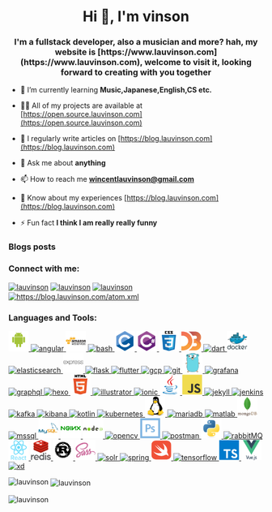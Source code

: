 <h1 align="center">Hi 👋, I'm vinson</h1>
<h3 align="center">I'm a fullstack developer, also a musician and more? hah, my website is [https://www.lauvinson.com](https://www.lauvinson.com), welcome to visit it, looking forward to creating with you together</h3>

<!-- <p align="left"> <a href="https://github.com/ryo-ma/github-profile-trophy"><img src="https://github-profile-trophy.vercel.app/?username=lauvinson" alt="lauvinson" /></a> </p> -->

- 🌱 I’m currently learning **Music,Japanese,English,CS etc.**

- 👨‍💻 All of my projects are available at [https://open.source.lauvinson.com](https://open.source.lauvinson.com)

- 📝 I regularly write articles on [https://blog.lauvinson.com](https://blog.lauvinson.com)

- 💬 Ask me about **anything**

- 📫 How to reach me **wincentlauvinson@gmail.com**

- 📄 Know about my experiences [https://blog.lauvinson.com](https://blog.lauvinson.com)

- ⚡ Fun fact **I think I am really really funny**

### Blogs posts
<!-- BLOG-POST-LIST:START -->
<!-- BLOG-POST-LIST:END -->

<h3 align="left">Connect with me:</h3>
<p align="left">
<a href="https://codepen.io/lauvinson" target="blank"><img align="center" src="https://raw.githubusercontent.com/rahuldkjain/github-profile-readme-generator/master/src/images/icons/Social/codepen.svg" alt="lauvinson" height="30" width="40" /></a>
<a href="https://dev.to/lauvinson" target="blank"><img align="center" src="https://cdn.jsdelivr.net/npm/simple-icons@3.0.1/icons/dev-dot-to.svg" alt="lauvinson" height="30" width="40" /></a>
<a href="https://stackoverflow.com/users/lauvinson" target="blank"><img align="center" src="https://raw.githubusercontent.com/rahuldkjain/github-profile-readme-generator/master/src/images/icons/Social/stack-overflow.svg" alt="lauvinson" height="30" width="40" /></a>
<a href="/https://blog.lauvinson.com/atom.xml" target="blank"><img align="center" src="https://raw.githubusercontent.com/rahuldkjain/github-profile-readme-generator/master/src/images/icons/Social/rss.svg" alt="https://blog.lauvinson.com/atom.xml" height="30" width="40" /></a>
</p>

<h3 align="left">Languages and Tools:</h3>
<p align="left"> <a href="https://developer.android.com" target="_blank"> <img src="https://raw.githubusercontent.com/devicons/devicon/master/icons/android/android-original-wordmark.svg" alt="android" width="40" height="40"/> </a> <a href="https://angular.io" target="_blank"> <img src="https://angular.io/assets/images/logos/angular/angular.svg" alt="angular" width="40" height="40"/> </a> <a href="https://aws.amazon.com" target="_blank"> <img src="https://raw.githubusercontent.com/devicons/devicon/master/icons/amazonwebservices/amazonwebservices-original-wordmark.svg" alt="aws" width="40" height="40"/> </a> <a href="https://www.gnu.org/software/bash/" target="_blank"> <img src="https://www.vectorlogo.zone/logos/gnu_bash/gnu_bash-icon.svg" alt="bash" width="40" height="40"/> </a> <a href="https://www.cprogramming.com/" target="_blank"> <img src="https://raw.githubusercontent.com/devicons/devicon/master/icons/c/c-original.svg" alt="c" width="40" height="40"/> </a> <a href="https://www.w3schools.com/cs/" target="_blank"> <img src="https://raw.githubusercontent.com/devicons/devicon/master/icons/csharp/csharp-original.svg" alt="csharp" width="40" height="40"/> </a> <a href="https://www.w3schools.com/css/" target="_blank"> <img src="https://raw.githubusercontent.com/devicons/devicon/master/icons/css3/css3-original-wordmark.svg" alt="css3" width="40" height="40"/> </a> <a href="https://d3js.org/" target="_blank"> <img src="https://raw.githubusercontent.com/devicons/devicon/master/icons/d3js/d3js-original.svg" alt="d3js" width="40" height="40"/> </a> <a href="https://dart.dev" target="_blank"> <img src="https://www.vectorlogo.zone/logos/dartlang/dartlang-icon.svg" alt="dart" width="40" height="40"/> </a> <a href="https://www.docker.com/" target="_blank"> <img src="https://raw.githubusercontent.com/devicons/devicon/master/icons/docker/docker-original-wordmark.svg" alt="docker" width="40" height="40"/> </a> <a href="https://www.elastic.co" target="_blank"> <img src="https://www.vectorlogo.zone/logos/elastic/elastic-icon.svg" alt="elasticsearch" width="40" height="40"/> </a> <a href="https://expressjs.com" target="_blank"> <img src="https://raw.githubusercontent.com/devicons/devicon/master/icons/express/express-original-wordmark.svg" alt="express" width="40" height="40"/> </a> <a href="https://flask.palletsprojects.com/" target="_blank"> <img src="https://www.vectorlogo.zone/logos/pocoo_flask/pocoo_flask-icon.svg" alt="flask" width="40" height="40"/> </a> <a href="https://flutter.dev" target="_blank"> <img src="https://www.vectorlogo.zone/logos/flutterio/flutterio-icon.svg" alt="flutter" width="40" height="40"/> </a> <a href="https://cloud.google.com" target="_blank"> <img src="https://www.vectorlogo.zone/logos/google_cloud/google_cloud-icon.svg" alt="gcp" width="40" height="40"/> </a> <a href="https://git-scm.com/" target="_blank"> <img src="https://www.vectorlogo.zone/logos/git-scm/git-scm-icon.svg" alt="git" width="40" height="40"/> </a> <a href="https://golang.org" target="_blank"> <img src="https://raw.githubusercontent.com/devicons/devicon/master/icons/go/go-original.svg" alt="go" width="40" height="40"/> </a> <a href="https://grafana.com" target="_blank"> <img src="https://www.vectorlogo.zone/logos/grafana/grafana-icon.svg" alt="grafana" width="40" height="40"/> </a> <a href="https://graphql.org" target="_blank"> <img src="https://www.vectorlogo.zone/logos/graphql/graphql-icon.svg" alt="graphql" width="40" height="40"/> </a> <a href="hexo.io/" target="_blank"> <img src="https://www.vectorlogo.zone/logos/hexoio/hexoio-icon.svg" alt="hexo" width="40" height="40"/> </a> <a href="https://www.w3.org/html/" target="_blank"> <img src="https://raw.githubusercontent.com/devicons/devicon/master/icons/html5/html5-original-wordmark.svg" alt="html5" width="40" height="40"/> </a> <a href="https://www.adobe.com/in/products/illustrator.html" target="_blank"> <img src="https://www.vectorlogo.zone/logos/adobe_illustrator/adobe_illustrator-icon.svg" alt="illustrator" width="40" height="40"/> </a> <a href="https://ionicframework.com" target="_blank"> <img src="https://upload.wikimedia.org/wikipedia/commons/d/d1/Ionic_Logo.svg" alt="ionic" width="40" height="40"/> </a> <a href="https://www.java.com" target="_blank"> <img src="https://raw.githubusercontent.com/devicons/devicon/master/icons/java/java-original.svg" alt="java" width="40" height="40"/> </a> <a href="https://developer.mozilla.org/en-US/docs/Web/JavaScript" target="_blank"> <img src="https://raw.githubusercontent.com/devicons/devicon/master/icons/javascript/javascript-original.svg" alt="javascript" width="40" height="40"/> </a> <a href="https://jekyllrb.com/" target="_blank"> <img src="https://www.vectorlogo.zone/logos/jekyllrb/jekyllrb-icon.svg" alt="jekyll" width="40" height="40"/> </a> <a href="https://www.jenkins.io" target="_blank"> <img src="https://www.vectorlogo.zone/logos/jenkins/jenkins-icon.svg" alt="jenkins" width="40" height="40"/> </a> <a href="https://kafka.apache.org/" target="_blank"> <img src="https://www.vectorlogo.zone/logos/apache_kafka/apache_kafka-icon.svg" alt="kafka" width="40" height="40"/> </a> <a href="https://www.elastic.co/kibana" target="_blank"> <img src="https://www.vectorlogo.zone/logos/elasticco_kibana/elasticco_kibana-icon.svg" alt="kibana" width="40" height="40"/> </a> <a href="https://kotlinlang.org" target="_blank"> <img src="https://www.vectorlogo.zone/logos/kotlinlang/kotlinlang-icon.svg" alt="kotlin" width="40" height="40"/> </a> <a href="https://kubernetes.io" target="_blank"> <img src="https://www.vectorlogo.zone/logos/kubernetes/kubernetes-icon.svg" alt="kubernetes" width="40" height="40"/> </a> <a href="https://www.linux.org/" target="_blank"> <img src="https://raw.githubusercontent.com/devicons/devicon/master/icons/linux/linux-original.svg" alt="linux" width="40" height="40"/> </a> <a href="https://mariadb.org/" target="_blank"> <img src="https://www.vectorlogo.zone/logos/mariadb/mariadb-icon.svg" alt="mariadb" width="40" height="40"/> </a> <a href="https://www.mathworks.com/" target="_blank"> <img src="https://upload.wikimedia.org/wikipedia/commons/2/21/Matlab_Logo.png" alt="matlab" width="40" height="40"/> </a> <a href="https://www.mongodb.com/" target="_blank"> <img src="https://raw.githubusercontent.com/devicons/devicon/master/icons/mongodb/mongodb-original-wordmark.svg" alt="mongodb" width="40" height="40"/> </a> <a href="https://www.microsoft.com/en-us/sql-server" target="_blank"> <img src="https://www.svgrepo.com/show/303229/microsoft-sql-server-logo.svg" alt="mssql" width="40" height="40"/> </a> <a href="https://www.mysql.com/" target="_blank"> <img src="https://raw.githubusercontent.com/devicons/devicon/master/icons/mysql/mysql-original-wordmark.svg" alt="mysql" width="40" height="40"/> </a> <a href="https://www.nginx.com" target="_blank"> <img src="https://raw.githubusercontent.com/devicons/devicon/master/icons/nginx/nginx-original.svg" alt="nginx" width="40" height="40"/> </a> <a href="https://nodejs.org" target="_blank"> <img src="https://raw.githubusercontent.com/devicons/devicon/master/icons/nodejs/nodejs-original-wordmark.svg" alt="nodejs" width="40" height="40"/> </a> <a href="https://opencv.org/" target="_blank"> <img src="https://www.vectorlogo.zone/logos/opencv/opencv-icon.svg" alt="opencv" width="40" height="40"/> </a> <a href="https://www.photoshop.com/en" target="_blank"> <img src="https://raw.githubusercontent.com/devicons/devicon/master/icons/photoshop/photoshop-line.svg" alt="photoshop" width="40" height="40"/> </a> <a href="https://postman.com" target="_blank"> <img src="https://www.vectorlogo.zone/logos/getpostman/getpostman-icon.svg" alt="postman" width="40" height="40"/> </a> <a href="https://www.python.org" target="_blank"> <img src="https://raw.githubusercontent.com/devicons/devicon/master/icons/python/python-original.svg" alt="python" width="40" height="40"/> </a> <a href="https://www.rabbitmq.com" target="_blank"> <img src="https://www.vectorlogo.zone/logos/rabbitmq/rabbitmq-icon.svg" alt="rabbitMQ" width="40" height="40"/> </a> <a href="https://reactjs.org/" target="_blank"> <img src="https://raw.githubusercontent.com/devicons/devicon/master/icons/react/react-original-wordmark.svg" alt="react" width="40" height="40"/> </a> <a href="https://redis.io" target="_blank"> <img src="https://raw.githubusercontent.com/devicons/devicon/master/icons/redis/redis-original-wordmark.svg" alt="redis" width="40" height="40"/> </a> <a href="https://www.rust-lang.org" target="_blank"> <img src="https://raw.githubusercontent.com/devicons/devicon/master/icons/rust/rust-plain.svg" alt="rust" width="40" height="40"/> </a> <a href="https://sass-lang.com" target="_blank"> <img src="https://raw.githubusercontent.com/devicons/devicon/master/icons/sass/sass-original.svg" alt="sass" width="40" height="40"/> </a> <a href="https://lucene.apache.org/solr/" target="_blank"> <img src="https://www.vectorlogo.zone/logos/apache_solr/apache_solr-icon.svg" alt="solr" width="40" height="40"/> </a> <a href="https://spring.io/" target="_blank"> <img src="https://www.vectorlogo.zone/logos/springio/springio-icon.svg" alt="spring" width="40" height="40"/> </a> <a href="https://developer.apple.com/swift/" target="_blank"> <img src="https://raw.githubusercontent.com/devicons/devicon/master/icons/swift/swift-original.svg" alt="swift" width="40" height="40"/> </a> <a href="https://www.tensorflow.org" target="_blank"> <img src="https://www.vectorlogo.zone/logos/tensorflow/tensorflow-icon.svg" alt="tensorflow" width="40" height="40"/> </a> <a href="https://www.typescriptlang.org/" target="_blank"> <img src="https://raw.githubusercontent.com/devicons/devicon/master/icons/typescript/typescript-original.svg" alt="typescript" width="40" height="40"/> </a> <a href="https://vuejs.org/" target="_blank"> <img src="https://raw.githubusercontent.com/devicons/devicon/master/icons/vuejs/vuejs-original-wordmark.svg" alt="vuejs" width="40" height="40"/> </a> <a href="https://www.adobe.com/products/xd.html" target="_blank"> <img src="https://cdn.worldvectorlogo.com/logos/adobe-xd.svg" alt="xd" width="40" height="40"/> </a> </p>

<p><img align="left" src="https://github-readme-stats.vercel.app/api/top-langs?username=lauvinson&show_icons=true&locale=en&layout=compact" alt="lauvinson" /></p>

<p>&nbsp;<img align="center" src="https://github-readme-stats.vercel.app/api?username=lauvinson&show_icons=true&locale=en" alt="lauvinson" /></p>

<p><img align="center" src="https://github-readme-streak-stats.herokuapp.com/?user=lauvinson&" alt="lauvinson" /></p>

<!-- ![](https://game.gtimg.cn/images/lol/act/img/skin/big1000.jpg)
![](https://game.gtimg.cn/images/lol/act/img/skin/big1001.jpg)
![](https://game.gtimg.cn/images/lol/act/img/skin/big1002.jpg)
![](https://game.gtimg.cn/images/lol/act/img/skin/big1003.jpg)
![](https://game.gtimg.cn/images/lol/act/img/skin/big1004.jpg)
![](https://game.gtimg.cn/images/lol/act/img/skin/big1005.jpg)
![](https://game.gtimg.cn/images/lol/act/img/skin/big1006.jpg)
![](https://game.gtimg.cn/images/lol/act/img/skin/big1007.jpg)
![](https://game.gtimg.cn/images/lol/act/img/skin/big1008.jpg)
![](https://game.gtimg.cn/images/lol/act/img/skin/big1009.jpg)
![](https://game.gtimg.cn/images/lol/act/img/skin/big1010.jpg)
![](https://game.gtimg.cn/images/lol/act/img/skin/big1011.jpg)
![](https://game.gtimg.cn/images/lol/act/img/skin/big1012.jpg)
![](https://game.gtimg.cn/images/lol/act/img/skin/big1013.jpg)
![](https://game.gtimg.cn/images/lol/act/img/champion/Olaf.png)
![](https://game.gtimg.cn/images/lol/act/img/skin/big2000.jpg)
![](https://game.gtimg.cn/images/lol/act/img/skin/big2001.jpg)
![](https://game.gtimg.cn/images/lol/act/img/skin/big2002.jpg)
![](https://game.gtimg.cn/images/lol/act/img/skin/big2003.jpg)
![](https://game.gtimg.cn/images/lol/act/img/skin/big2004.jpg)
![](https://game.gtimg.cn/images/lol/act/img/skin/big2005.jpg)
![](https://game.gtimg.cn/images/lol/act/img/skin/big2006.jpg)
![](https://game.gtimg.cn/images/lol/act/img/skin/big2015.jpg)
![](https://game.gtimg.cn/images/lol/act/img/skin/big2016.jpg)
![](https://game.gtimg.cn/images/lol/act/img/skin/big2025.jpg)
![](https://game.gtimg.cn/images/lol/act/img/champion/Galio.png)
![](https://game.gtimg.cn/images/lol/act/img/skin/big3000.jpg)
![](https://game.gtimg.cn/images/lol/act/img/skin/big3001.jpg)
![](https://game.gtimg.cn/images/lol/act/img/skin/big3002.jpg)
![](https://game.gtimg.cn/images/lol/act/img/skin/big3003.jpg)
![](https://game.gtimg.cn/images/lol/act/img/skin/big3004.jpg)
![](https://game.gtimg.cn/images/lol/act/img/skin/big3005.jpg)
![](https://game.gtimg.cn/images/lol/act/img/skin/big3006.jpg)
![](https://game.gtimg.cn/images/lol/act/img/skin/big3013.jpg)
![](https://game.gtimg.cn/images/lol/act/img/skin/big3019.jpg)
![](https://game.gtimg.cn/images/lol/act/img/champion/TwistedFate.png)
![](https://game.gtimg.cn/images/lol/act/img/skin/big4000.jpg)
![](https://game.gtimg.cn/images/lol/act/img/skin/big4001.jpg)
![](https://game.gtimg.cn/images/lol/act/img/skin/big4002.jpg)
![](https://game.gtimg.cn/images/lol/act/img/skin/big4003.jpg)
![](https://game.gtimg.cn/images/lol/act/img/skin/big4004.jpg)
![](https://game.gtimg.cn/images/lol/act/img/skin/big4005.jpg)
![](https://game.gtimg.cn/images/lol/act/img/skin/big4006.jpg)
![](https://game.gtimg.cn/images/lol/act/img/skin/big4007.jpg)
![](https://game.gtimg.cn/images/lol/act/img/skin/big4008.jpg)
![](https://game.gtimg.cn/images/lol/act/img/skin/big4009.jpg)
![](https://game.gtimg.cn/images/lol/act/img/skin/big4010.jpg)
![](https://game.gtimg.cn/images/lol/act/img/skin/big4011.jpg)
![](https://game.gtimg.cn/images/lol/act/img/skin/big4013.jpg)
![](https://game.gtimg.cn/images/lol/act/img/skin/big4023.jpg)
![](https://game.gtimg.cn/images/lol/act/img/champion/XinZhao.png)
![](https://game.gtimg.cn/images/lol/act/img/skin/big5000.jpg)
![](https://game.gtimg.cn/images/lol/act/img/skin/big5001.jpg)
![](https://game.gtimg.cn/images/lol/act/img/skin/big5002.jpg)
![](https://game.gtimg.cn/images/lol/act/img/skin/big5003.jpg)
![](https://game.gtimg.cn/images/lol/act/img/skin/big5004.jpg)
![](https://game.gtimg.cn/images/lol/act/img/skin/big5005.jpg)
![](https://game.gtimg.cn/images/lol/act/img/skin/big5006.jpg)
![](https://game.gtimg.cn/images/lol/act/img/skin/big5013.jpg)
![](https://game.gtimg.cn/images/lol/act/img/skin/big5020.jpg)
![](https://game.gtimg.cn/images/lol/act/img/skin/big5027.jpg)
![](https://game.gtimg.cn/images/lol/act/img/champion/Urgot.png)
![](https://game.gtimg.cn/images/lol/act/img/skin/big6000.jpg)
![](https://game.gtimg.cn/images/lol/act/img/skin/big6001.jpg)
![](https://game.gtimg.cn/images/lol/act/img/skin/big6002.jpg)
![](https://game.gtimg.cn/images/lol/act/img/skin/big6003.jpg)
![](https://game.gtimg.cn/images/lol/act/img/skin/big6009.jpg)
![](https://game.gtimg.cn/images/lol/act/img/skin/big6015.jpg)
![](https://game.gtimg.cn/images/lol/act/img/champion/Leblanc.png)
![](https://game.gtimg.cn/images/lol/act/img/skin/big7000.jpg)
![](https://game.gtimg.cn/images/lol/act/img/skin/big7001.jpg)
![](https://game.gtimg.cn/images/lol/act/img/skin/big7002.jpg)
![](https://game.gtimg.cn/images/lol/act/img/skin/big7003.jpg)
![](https://game.gtimg.cn/images/lol/act/img/skin/big7004.jpg)
![](https://game.gtimg.cn/images/lol/act/img/skin/big7005.jpg)
![](https://game.gtimg.cn/images/lol/act/img/skin/big7012.jpg)
![](https://game.gtimg.cn/images/lol/act/img/skin/big7019.jpg)
![](https://game.gtimg.cn/images/lol/act/img/skin/big7020.jpg)
![](https://game.gtimg.cn/images/lol/act/img/skin/big7029.jpg)
![](https://game.gtimg.cn/images/lol/act/img/skin/big7033.jpg)
![](https://game.gtimg.cn/images/lol/act/img/champion/Vladimir.png)
![](https://game.gtimg.cn/images/lol/act/img/skin/big8000.jpg)
![](https://game.gtimg.cn/images/lol/act/img/skin/big8001.jpg)
![](https://game.gtimg.cn/images/lol/act/img/skin/big8002.jpg)
![](https://game.gtimg.cn/images/lol/act/img/skin/big8003.jpg)
![](https://game.gtimg.cn/images/lol/act/img/skin/big8004.jpg)
![](https://game.gtimg.cn/images/lol/act/img/skin/big8005.jpg)
![](https://game.gtimg.cn/images/lol/act/img/skin/big8006.jpg)
![](https://game.gtimg.cn/images/lol/act/img/skin/big8007.jpg)
![](https://game.gtimg.cn/images/lol/act/img/skin/big8008.jpg)
![](https://game.gtimg.cn/images/lol/act/img/skin/big8014.jpg)
![](https://game.gtimg.cn/images/lol/act/img/skin/big8021.jpg)
![](https://game.gtimg.cn/images/lol/act/img/champion/FiddleSticks.png)
![](https://game.gtimg.cn/images/lol/act/img/skin/big9000.jpg)
![](https://game.gtimg.cn/images/lol/act/img/skin/big9001.jpg)
![](https://game.gtimg.cn/images/lol/act/img/skin/big9002.jpg)
![](https://game.gtimg.cn/images/lol/act/img/skin/big9003.jpg)
![](https://game.gtimg.cn/images/lol/act/img/skin/big9004.jpg)
![](https://game.gtimg.cn/images/lol/act/img/skin/big9005.jpg)
![](https://game.gtimg.cn/images/lol/act/img/skin/big9006.jpg)
![](https://game.gtimg.cn/images/lol/act/img/skin/big9007.jpg)
![](https://game.gtimg.cn/images/lol/act/img/skin/big9008.jpg)
![](https://game.gtimg.cn/images/lol/act/img/skin/big9009.jpg)
![](https://game.gtimg.cn/images/lol/act/img/champion/Kayle.png)
![](https://game.gtimg.cn/images/lol/act/img/skin/big10000.jpg)
![](https://game.gtimg.cn/images/lol/act/img/skin/big10001.jpg)
![](https://game.gtimg.cn/images/lol/act/img/skin/big10002.jpg)
![](https://game.gtimg.cn/images/lol/act/img/skin/big10003.jpg)
![](https://game.gtimg.cn/images/lol/act/img/skin/big10004.jpg)
![](https://game.gtimg.cn/images/lol/act/img/skin/big10005.jpg)
![](https://game.gtimg.cn/images/lol/act/img/skin/big10006.jpg)
![](https://game.gtimg.cn/images/lol/act/img/skin/big10007.jpg)
![](https://game.gtimg.cn/images/lol/act/img/skin/big10008.jpg)
![](https://game.gtimg.cn/images/lol/act/img/skin/big10009.jpg)
![](https://game.gtimg.cn/images/lol/act/img/skin/big10015.jpg)
![](https://game.gtimg.cn/images/lol/act/img/skin/big10024.jpg)
![](https://game.gtimg.cn/images/lol/act/img/champion/MasterYi.png)
![](https://game.gtimg.cn/images/lol/act/img/skin/big11000.jpg)
![](https://game.gtimg.cn/images/lol/act/img/skin/big11001.jpg)
![](https://game.gtimg.cn/images/lol/act/img/skin/big11002.jpg)
![](https://game.gtimg.cn/images/lol/act/img/skin/big11003.jpg)
![](https://game.gtimg.cn/images/lol/act/img/skin/big11004.jpg)
![](https://game.gtimg.cn/images/lol/act/img/skin/big11005.jpg)
![](https://game.gtimg.cn/images/lol/act/img/skin/big11009.jpg)
![](https://game.gtimg.cn/images/lol/act/img/skin/big11010.jpg)
![](https://game.gtimg.cn/images/lol/act/img/skin/big11011.jpg)
![](https://game.gtimg.cn/images/lol/act/img/skin/big11017.jpg)
![](https://game.gtimg.cn/images/lol/act/img/skin/big11024.jpg)
![](https://game.gtimg.cn/images/lol/act/img/skin/big11033.jpg)
![](https://game.gtimg.cn/images/lol/act/img/champion/Alistar.png)
![](https://game.gtimg.cn/images/lol/act/img/skin/big12000.jpg)
![](https://game.gtimg.cn/images/lol/act/img/skin/big12001.jpg)
![](https://game.gtimg.cn/images/lol/act/img/skin/big12002.jpg)
![](https://game.gtimg.cn/images/lol/act/img/skin/big12003.jpg)
![](https://game.gtimg.cn/images/lol/act/img/skin/big12004.jpg)
![](https://game.gtimg.cn/images/lol/act/img/skin/big12005.jpg)
![](https://game.gtimg.cn/images/lol/act/img/skin/big12006.jpg)
![](https://game.gtimg.cn/images/lol/act/img/skin/big12007.jpg)
![](https://game.gtimg.cn/images/lol/act/img/skin/big12008.jpg)
![](https://game.gtimg.cn/images/lol/act/img/skin/big12009.jpg)
![](https://game.gtimg.cn/images/lol/act/img/skin/big12010.jpg)
![](https://game.gtimg.cn/images/lol/act/img/skin/big12019.jpg)
![](https://game.gtimg.cn/images/lol/act/img/skin/big12020.jpg)
![](https://game.gtimg.cn/images/lol/act/img/skin/big12022.jpg)
![](https://game.gtimg.cn/images/lol/act/img/skin/big12029.jpg)
![](https://game.gtimg.cn/images/lol/act/img/champion/Ryze.png)
![](https://game.gtimg.cn/images/lol/act/img/skin/big13000.jpg)
![](https://game.gtimg.cn/images/lol/act/img/skin/big13001.jpg)
![](https://game.gtimg.cn/images/lol/act/img/skin/big13002.jpg)
![](https://game.gtimg.cn/images/lol/act/img/skin/big13003.jpg)
![](https://game.gtimg.cn/images/lol/act/img/skin/big13004.jpg)
![](https://game.gtimg.cn/images/lol/act/img/skin/big13005.jpg)
![](https://game.gtimg.cn/images/lol/act/img/skin/big13006.jpg)
![](https://game.gtimg.cn/images/lol/act/img/skin/big13007.jpg)
![](https://game.gtimg.cn/images/lol/act/img/skin/big13008.jpg)
![](https://game.gtimg.cn/images/lol/act/img/skin/big13009.jpg)
![](https://game.gtimg.cn/images/lol/act/img/skin/big13010.jpg)
![](https://game.gtimg.cn/images/lol/act/img/skin/big13011.jpg)
![](https://game.gtimg.cn/images/lol/act/img/skin/big13013.jpg)
![](https://game.gtimg.cn/images/lol/act/img/champion/Sion.png)
![](https://game.gtimg.cn/images/lol/act/img/skin/big14000.jpg)
![](https://game.gtimg.cn/images/lol/act/img/skin/big14001.jpg)
![](https://game.gtimg.cn/images/lol/act/img/skin/big14002.jpg)
![](https://game.gtimg.cn/images/lol/act/img/skin/big14003.jpg)
![](https://game.gtimg.cn/images/lol/act/img/skin/big14004.jpg)
![](https://game.gtimg.cn/images/lol/act/img/skin/big14005.jpg)
![](https://game.gtimg.cn/images/lol/act/img/skin/big14014.jpg)
![](https://game.gtimg.cn/images/lol/act/img/skin/big14022.jpg)
![](https://game.gtimg.cn/images/lol/act/img/champion/Sivir.png)
![](https://game.gtimg.cn/images/lol/act/img/skin/big15000.jpg)
![](https://game.gtimg.cn/images/lol/act/img/skin/big15001.jpg)
![](https://game.gtimg.cn/images/lol/act/img/skin/big15002.jpg)
![](https://game.gtimg.cn/images/lol/act/img/skin/big15003.jpg)
![](https://game.gtimg.cn/images/lol/act/img/skin/big15004.jpg)
![](https://game.gtimg.cn/images/lol/act/img/skin/big15005.jpg)
![](https://game.gtimg.cn/images/lol/act/img/skin/big15006.jpg)
![](https://game.gtimg.cn/images/lol/act/img/skin/big15007.jpg)
![](https://game.gtimg.cn/images/lol/act/img/skin/big15008.jpg)
![](https://game.gtimg.cn/images/lol/act/img/skin/big15009.jpg)
![](https://game.gtimg.cn/images/lol/act/img/skin/big15010.jpg)
![](https://game.gtimg.cn/images/lol/act/img/skin/big15016.jpg)
![](https://game.gtimg.cn/images/lol/act/img/skin/big15025.jpg)
![](https://game.gtimg.cn/images/lol/act/img/champion/Soraka.png)
![](https://game.gtimg.cn/images/lol/act/img/skin/big16000.jpg)
![](https://game.gtimg.cn/images/lol/act/img/skin/big16001.jpg)
![](https://game.gtimg.cn/images/lol/act/img/skin/big16002.jpg)
![](https://game.gtimg.cn/images/lol/act/img/skin/big16003.jpg)
![](https://game.gtimg.cn/images/lol/act/img/skin/big16004.jpg)
![](https://game.gtimg.cn/images/lol/act/img/skin/big16005.jpg)
![](https://game.gtimg.cn/images/lol/act/img/skin/big16006.jpg)
![](https://game.gtimg.cn/images/lol/act/img/skin/big16007.jpg)
![](https://game.gtimg.cn/images/lol/act/img/skin/big16008.jpg)
![](https://game.gtimg.cn/images/lol/act/img/skin/big16009.jpg)
![](https://game.gtimg.cn/images/lol/act/img/skin/big16015.jpg)
![](https://game.gtimg.cn/images/lol/act/img/skin/big16016.jpg)
![](https://game.gtimg.cn/images/lol/act/img/skin/big16017.jpg)
![](https://game.gtimg.cn/images/lol/act/img/champion/Teemo.png)
![](https://game.gtimg.cn/images/lol/act/img/skin/big17000.jpg)
![](https://game.gtimg.cn/images/lol/act/img/skin/big17001.jpg)
![](https://game.gtimg.cn/images/lol/act/img/skin/big17002.jpg)
![](https://game.gtimg.cn/images/lol/act/img/skin/big17003.jpg)
![](https://game.gtimg.cn/images/lol/act/img/skin/big17004.jpg)
![](https://game.gtimg.cn/images/lol/act/img/skin/big17005.jpg)
![](https://game.gtimg.cn/images/lol/act/img/skin/big17006.jpg)
![](https://game.gtimg.cn/images/lol/act/img/skin/big17007.jpg)
![](https://game.gtimg.cn/images/lol/act/img/skin/big17008.jpg)
![](https://game.gtimg.cn/images/lol/act/img/skin/big17014.jpg)
![](https://game.gtimg.cn/images/lol/act/img/skin/big17018.jpg)
![](https://game.gtimg.cn/images/lol/act/img/skin/big17025.jpg)
![](https://game.gtimg.cn/images/lol/act/img/skin/big17027.jpg)
![](https://game.gtimg.cn/images/lol/act/img/champion/Tristana.png)
![](https://game.gtimg.cn/images/lol/act/img/skin/big18000.jpg)
![](https://game.gtimg.cn/images/lol/act/img/skin/big18001.jpg)
![](https://game.gtimg.cn/images/lol/act/img/skin/big18002.jpg)
![](https://game.gtimg.cn/images/lol/act/img/skin/big18003.jpg)
![](https://game.gtimg.cn/images/lol/act/img/skin/big18004.jpg)
![](https://game.gtimg.cn/images/lol/act/img/skin/big18005.jpg)
![](https://game.gtimg.cn/images/lol/act/img/skin/big18006.jpg)
![](https://game.gtimg.cn/images/lol/act/img/skin/big18010.jpg)
![](https://game.gtimg.cn/images/lol/act/img/skin/big18011.jpg)
![](https://game.gtimg.cn/images/lol/act/img/skin/big18012.jpg)
![](https://game.gtimg.cn/images/lol/act/img/skin/big18024.jpg)
![](https://game.gtimg.cn/images/lol/act/img/skin/big18033.jpg)
![](https://game.gtimg.cn/images/lol/act/img/champion/Warwick.png)
![](https://game.gtimg.cn/images/lol/act/img/skin/big19000.jpg)
![](https://game.gtimg.cn/images/lol/act/img/skin/big19001.jpg)
![](https://game.gtimg.cn/images/lol/act/img/skin/big19002.jpg)
![](https://game.gtimg.cn/images/lol/act/img/skin/big19003.jpg)
![](https://game.gtimg.cn/images/lol/act/img/skin/big19004.jpg)
![](https://game.gtimg.cn/images/lol/act/img/skin/big19005.jpg)
![](https://game.gtimg.cn/images/lol/act/img/skin/big19006.jpg)
![](https://game.gtimg.cn/images/lol/act/img/skin/big19007.jpg)
![](https://game.gtimg.cn/images/lol/act/img/skin/big19008.jpg)
![](https://game.gtimg.cn/images/lol/act/img/skin/big19009.jpg)
![](https://game.gtimg.cn/images/lol/act/img/skin/big19010.jpg)
![](https://game.gtimg.cn/images/lol/act/img/skin/big19016.jpg)
![](https://game.gtimg.cn/images/lol/act/img/skin/big19035.jpg)
![](https://game.gtimg.cn/images/lol/act/img/champion/Nunu.png)
![](https://game.gtimg.cn/images/lol/act/img/skin/big20000.jpg)
![](https://game.gtimg.cn/images/lol/act/img/skin/big20001.jpg)
![](https://game.gtimg.cn/images/lol/act/img/skin/big20002.jpg)
![](https://game.gtimg.cn/images/lol/act/img/skin/big20003.jpg)
![](https://game.gtimg.cn/images/lol/act/img/skin/big20004.jpg)
![](https://game.gtimg.cn/images/lol/act/img/skin/big20005.jpg)
![](https://game.gtimg.cn/images/lol/act/img/skin/big20006.jpg)
![](https://game.gtimg.cn/images/lol/act/img/skin/big20007.jpg)
![](https://game.gtimg.cn/images/lol/act/img/skin/big20008.jpg)
![](https://game.gtimg.cn/images/lol/act/img/skin/big20016.jpg)
![](https://game.gtimg.cn/images/lol/act/img/champion/MissFortune.png)
![](https://game.gtimg.cn/images/lol/act/img/skin/big21000.jpg)
![](https://game.gtimg.cn/images/lol/act/img/skin/big21001.jpg)
![](https://game.gtimg.cn/images/lol/act/img/skin/big21002.jpg)
![](https://game.gtimg.cn/images/lol/act/img/skin/big21003.jpg)
![](https://game.gtimg.cn/images/lol/act/img/skin/big21004.jpg)
![](https://game.gtimg.cn/images/lol/act/img/skin/big21005.jpg)
![](https://game.gtimg.cn/images/lol/act/img/skin/big21006.jpg)
![](https://game.gtimg.cn/images/lol/act/img/skin/big21007.jpg)
![](https://game.gtimg.cn/images/lol/act/img/skin/big21008.jpg)
![](https://game.gtimg.cn/images/lol/act/img/skin/big21009.jpg)
![](https://game.gtimg.cn/images/lol/act/img/skin/big21015.jpg)
![](https://game.gtimg.cn/images/lol/act/img/skin/big21016.jpg)
![](https://game.gtimg.cn/images/lol/act/img/skin/big21017.jpg)
![](https://game.gtimg.cn/images/lol/act/img/skin/big21018.jpg)
![](https://game.gtimg.cn/images/lol/act/img/skin/big21020.jpg)
![](https://game.gtimg.cn/images/lol/act/img/skin/big21021.jpg)
![](https://game.gtimg.cn/images/lol/act/img/champion/Ashe.png)
![](https://game.gtimg.cn/images/lol/act/img/skin/big22000.jpg)
![](https://game.gtimg.cn/images/lol/act/img/skin/big22001.jpg)
![](https://game.gtimg.cn/images/lol/act/img/skin/big22002.jpg)
![](https://game.gtimg.cn/images/lol/act/img/skin/big22003.jpg)
![](https://game.gtimg.cn/images/lol/act/img/skin/big22004.jpg)
![](https://game.gtimg.cn/images/lol/act/img/skin/big22005.jpg)
![](https://game.gtimg.cn/images/lol/act/img/skin/big22006.jpg)
![](https://game.gtimg.cn/images/lol/act/img/skin/big22007.jpg)
![](https://game.gtimg.cn/images/lol/act/img/skin/big22008.jpg)
![](https://game.gtimg.cn/images/lol/act/img/skin/big22009.jpg)
![](https://game.gtimg.cn/images/lol/act/img/skin/big22011.jpg)
![](https://game.gtimg.cn/images/lol/act/img/skin/big22017.jpg)
![](https://game.gtimg.cn/images/lol/act/img/skin/big22023.jpg)
![](https://game.gtimg.cn/images/lol/act/img/skin/big22032.jpg)
![](https://game.gtimg.cn/images/lol/act/img/champion/Tryndamere.png)
![](https://game.gtimg.cn/images/lol/act/img/skin/big23000.jpg)
![](https://game.gtimg.cn/images/lol/act/img/skin/big23001.jpg)
![](https://game.gtimg.cn/images/lol/act/img/skin/big23002.jpg)
![](https://game.gtimg.cn/images/lol/act/img/skin/big23003.jpg)
![](https://game.gtimg.cn/images/lol/act/img/skin/big23004.jpg)
![](https://game.gtimg.cn/images/lol/act/img/skin/big23005.jpg)
![](https://game.gtimg.cn/images/lol/act/img/skin/big23006.jpg)
![](https://game.gtimg.cn/images/lol/act/img/skin/big23007.jpg)
![](https://game.gtimg.cn/images/lol/act/img/skin/big23008.jpg)
![](https://game.gtimg.cn/images/lol/act/img/skin/big23009.jpg)
![](https://game.gtimg.cn/images/lol/act/img/skin/big23010.jpg)
![](https://game.gtimg.cn/images/lol/act/img/champion/Jax.png)
![](https://game.gtimg.cn/images/lol/act/img/skin/big24000.jpg)
![](https://game.gtimg.cn/images/lol/act/img/skin/big24001.jpg)
![](https://game.gtimg.cn/images/lol/act/img/skin/big24002.jpg)
![](https://game.gtimg.cn/images/lol/act/img/skin/big24003.jpg)
![](https://game.gtimg.cn/images/lol/act/img/skin/big24004.jpg)
![](https://game.gtimg.cn/images/lol/act/img/skin/big24005.jpg)
![](https://game.gtimg.cn/images/lol/act/img/skin/big24006.jpg)
![](https://game.gtimg.cn/images/lol/act/img/skin/big24007.jpg)
![](https://game.gtimg.cn/images/lol/act/img/skin/big24008.jpg)
![](https://game.gtimg.cn/images/lol/act/img/skin/big24012.jpg)
![](https://game.gtimg.cn/images/lol/act/img/skin/big24013.jpg)
![](https://game.gtimg.cn/images/lol/act/img/skin/big24014.jpg)
![](https://game.gtimg.cn/images/lol/act/img/skin/big24020.jpg)
![](https://game.gtimg.cn/images/lol/act/img/skin/big24021.jpg)
![](https://game.gtimg.cn/images/lol/act/img/champion/Morgana.png)
![](https://game.gtimg.cn/images/lol/act/img/skin/big25000.jpg)
![](https://game.gtimg.cn/images/lol/act/img/skin/big25001.jpg)
![](https://game.gtimg.cn/images/lol/act/img/skin/big25002.jpg)
![](https://game.gtimg.cn/images/lol/act/img/skin/big25003.jpg)
![](https://game.gtimg.cn/images/lol/act/img/skin/big25004.jpg)
![](https://game.gtimg.cn/images/lol/act/img/skin/big25005.jpg)
![](https://game.gtimg.cn/images/lol/act/img/skin/big25006.jpg)
![](https://game.gtimg.cn/images/lol/act/img/skin/big25010.jpg)
![](https://game.gtimg.cn/images/lol/act/img/skin/big25011.jpg)
![](https://game.gtimg.cn/images/lol/act/img/skin/big25017.jpg)
![](https://game.gtimg.cn/images/lol/act/img/skin/big25026.jpg)
![](https://game.gtimg.cn/images/lol/act/img/champion/Zilean.png)
![](https://game.gtimg.cn/images/lol/act/img/skin/big26000.jpg)
![](https://game.gtimg.cn/images/lol/act/img/skin/big26001.jpg)
![](https://game.gtimg.cn/images/lol/act/img/skin/big26002.jpg)
![](https://game.gtimg.cn/images/lol/act/img/skin/big26003.jpg)
![](https://game.gtimg.cn/images/lol/act/img/skin/big26004.jpg)
![](https://game.gtimg.cn/images/lol/act/img/skin/big26005.jpg)
![](https://game.gtimg.cn/images/lol/act/img/skin/big26006.jpg)
![](https://game.gtimg.cn/images/lol/act/img/champion/Singed.png)
![](https://game.gtimg.cn/images/lol/act/img/skin/big27000.jpg)
![](https://game.gtimg.cn/images/lol/act/img/skin/big27001.jpg)
![](https://game.gtimg.cn/images/lol/act/img/skin/big27002.jpg)
![](https://game.gtimg.cn/images/lol/act/img/skin/big27003.jpg)
![](https://game.gtimg.cn/images/lol/act/img/skin/big27004.jpg)
![](https://game.gtimg.cn/images/lol/act/img/skin/big27005.jpg)
![](https://game.gtimg.cn/images/lol/act/img/skin/big27006.jpg)
![](https://game.gtimg.cn/images/lol/act/img/skin/big27007.jpg)
![](https://game.gtimg.cn/images/lol/act/img/skin/big27008.jpg)
![](https://game.gtimg.cn/images/lol/act/img/skin/big27009.jpg)
![](https://game.gtimg.cn/images/lol/act/img/skin/big27010.jpg)
![](https://game.gtimg.cn/images/lol/act/img/champion/Evelynn.png)
![](https://game.gtimg.cn/images/lol/act/img/skin/big28000.jpg)
![](https://game.gtimg.cn/images/lol/act/img/skin/big28001.jpg)
![](https://game.gtimg.cn/images/lol/act/img/skin/big28002.jpg)
![](https://game.gtimg.cn/images/lol/act/img/skin/big28003.jpg)
![](https://game.gtimg.cn/images/lol/act/img/skin/big28004.jpg)
![](https://game.gtimg.cn/images/lol/act/img/skin/big28005.jpg)
![](https://game.gtimg.cn/images/lol/act/img/skin/big28006.jpg)
![](https://game.gtimg.cn/images/lol/act/img/skin/big28007.jpg)
![](https://game.gtimg.cn/images/lol/act/img/skin/big28008.jpg)
![](https://game.gtimg.cn/images/lol/act/img/skin/big28015.jpg)
![](https://game.gtimg.cn/images/lol/act/img/skin/big28024.jpg)
![](https://game.gtimg.cn/images/lol/act/img/champion/Twitch.png)
![](https://game.gtimg.cn/images/lol/act/img/skin/big29000.jpg)
![](https://game.gtimg.cn/images/lol/act/img/skin/big29001.jpg)
![](https://game.gtimg.cn/images/lol/act/img/skin/big29002.jpg)
![](https://game.gtimg.cn/images/lol/act/img/skin/big29003.jpg)
![](https://game.gtimg.cn/images/lol/act/img/skin/big29004.jpg)
![](https://game.gtimg.cn/images/lol/act/img/skin/big29005.jpg)
![](https://game.gtimg.cn/images/lol/act/img/skin/big29006.jpg)
![](https://game.gtimg.cn/images/lol/act/img/skin/big29007.jpg)
![](https://game.gtimg.cn/images/lol/act/img/skin/big29008.jpg)
![](https://game.gtimg.cn/images/lol/act/img/skin/big29012.jpg)
![](https://game.gtimg.cn/images/lol/act/img/skin/big29027.jpg)
![](https://game.gtimg.cn/images/lol/act/img/skin/big29036.jpg)
![](https://game.gtimg.cn/images/lol/act/img/champion/Karthus.png)
![](https://game.gtimg.cn/images/lol/act/img/skin/big30000.jpg)
![](https://game.gtimg.cn/images/lol/act/img/skin/big30001.jpg)
![](https://game.gtimg.cn/images/lol/act/img/skin/big30002.jpg)
![](https://game.gtimg.cn/images/lol/act/img/skin/big30003.jpg)
![](https://game.gtimg.cn/images/lol/act/img/skin/big30004.jpg)
![](https://game.gtimg.cn/images/lol/act/img/skin/big30005.jpg)
![](https://game.gtimg.cn/images/lol/act/img/skin/big30009.jpg)
![](https://game.gtimg.cn/images/lol/act/img/skin/big30010.jpg)
![](https://game.gtimg.cn/images/lol/act/img/champion/Chogath.png)
![](https://game.gtimg.cn/images/lol/act/img/skin/big31000.jpg)
![](https://game.gtimg.cn/images/lol/act/img/skin/big31001.jpg)
![](https://game.gtimg.cn/images/lol/act/img/skin/big31002.jpg)
![](https://game.gtimg.cn/images/lol/act/img/skin/big31003.jpg)
![](https://game.gtimg.cn/images/lol/act/img/skin/big31004.jpg)
![](https://game.gtimg.cn/images/lol/act/img/skin/big31005.jpg)
![](https://game.gtimg.cn/images/lol/act/img/skin/big31006.jpg)
![](https://game.gtimg.cn/images/lol/act/img/skin/big31007.jpg)
![](https://game.gtimg.cn/images/lol/act/img/skin/big31014.jpg)
![](https://game.gtimg.cn/images/lol/act/img/champion/Amumu.png)
![](https://game.gtimg.cn/images/lol/act/img/skin/big32000.jpg)
![](https://game.gtimg.cn/images/lol/act/img/skin/big32001.jpg)
![](https://game.gtimg.cn/images/lol/act/img/skin/big32002.jpg)
![](https://game.gtimg.cn/images/lol/act/img/skin/big32003.jpg)
![](https://game.gtimg.cn/images/lol/act/img/skin/big32004.jpg)
![](https://game.gtimg.cn/images/lol/act/img/skin/big32005.jpg)
![](https://game.gtimg.cn/images/lol/act/img/skin/big32006.jpg)
![](https://game.gtimg.cn/images/lol/act/img/skin/big32007.jpg)
![](https://game.gtimg.cn/images/lol/act/img/skin/big32008.jpg)
![](https://game.gtimg.cn/images/lol/act/img/skin/big32017.jpg)
![](https://game.gtimg.cn/images/lol/act/img/skin/big32023.jpg)
![](https://game.gtimg.cn/images/lol/act/img/skin/big32024.jpg)
![](https://game.gtimg.cn/images/lol/act/img/champion/Rammus.png)
![](https://game.gtimg.cn/images/lol/act/img/skin/big33000.jpg)
![](https://game.gtimg.cn/images/lol/act/img/skin/big33001.jpg)
![](https://game.gtimg.cn/images/lol/act/img/skin/big33002.jpg)
![](https://game.gtimg.cn/images/lol/act/img/skin/big33003.jpg)
![](https://game.gtimg.cn/images/lol/act/img/skin/big33004.jpg)
![](https://game.gtimg.cn/images/lol/act/img/skin/big33005.jpg)
![](https://game.gtimg.cn/images/lol/act/img/skin/big33006.jpg)
![](https://game.gtimg.cn/images/lol/act/img/skin/big33007.jpg)
![](https://game.gtimg.cn/images/lol/act/img/skin/big33008.jpg)
![](https://game.gtimg.cn/images/lol/act/img/skin/big33016.jpg)
![](https://game.gtimg.cn/images/lol/act/img/skin/big33017.jpg)
![](https://game.gtimg.cn/images/lol/act/img/champion/Anivia.png)
![](https://game.gtimg.cn/images/lol/act/img/skin/big34000.jpg)
![](https://game.gtimg.cn/images/lol/act/img/skin/big34001.jpg)
![](https://game.gtimg.cn/images/lol/act/img/skin/big34002.jpg)
![](https://game.gtimg.cn/images/lol/act/img/skin/big34003.jpg)
![](https://game.gtimg.cn/images/lol/act/img/skin/big34004.jpg)
![](https://game.gtimg.cn/images/lol/act/img/skin/big34005.jpg)
![](https://game.gtimg.cn/images/lol/act/img/skin/big34006.jpg)
![](https://game.gtimg.cn/images/lol/act/img/skin/big34007.jpg)
![](https://game.gtimg.cn/images/lol/act/img/skin/big34008.jpg)
![](https://game.gtimg.cn/images/lol/act/img/skin/big34017.jpg)
![](https://game.gtimg.cn/images/lol/act/img/champion/Shaco.png)
![](https://game.gtimg.cn/images/lol/act/img/skin/big35000.jpg)
![](https://game.gtimg.cn/images/lol/act/img/skin/big35001.jpg)
![](https://game.gtimg.cn/images/lol/act/img/skin/big35002.jpg)
![](https://game.gtimg.cn/images/lol/act/img/skin/big35003.jpg)
![](https://game.gtimg.cn/images/lol/act/img/skin/big35004.jpg)
![](https://game.gtimg.cn/images/lol/act/img/skin/big35005.jpg)
![](https://game.gtimg.cn/images/lol/act/img/skin/big35006.jpg)
![](https://game.gtimg.cn/images/lol/act/img/skin/big35007.jpg)
![](https://game.gtimg.cn/images/lol/act/img/skin/big35008.jpg)
![](https://game.gtimg.cn/images/lol/act/img/skin/big35015.jpg)
![](https://game.gtimg.cn/images/lol/act/img/champion/DrMundo.png)
![](https://game.gtimg.cn/images/lol/act/img/skin/big36000.jpg)
![](https://game.gtimg.cn/images/lol/act/img/skin/big36001.jpg)
![](https://game.gtimg.cn/images/lol/act/img/skin/big36002.jpg)
![](https://game.gtimg.cn/images/lol/act/img/skin/big36003.jpg)
![](https://game.gtimg.cn/images/lol/act/img/skin/big36004.jpg)
![](https://game.gtimg.cn/images/lol/act/img/skin/big36005.jpg)
![](https://game.gtimg.cn/images/lol/act/img/skin/big36006.jpg)
![](https://game.gtimg.cn/images/lol/act/img/skin/big36007.jpg)
![](https://game.gtimg.cn/images/lol/act/img/skin/big36008.jpg)
![](https://game.gtimg.cn/images/lol/act/img/skin/big36009.jpg)
![](https://game.gtimg.cn/images/lol/act/img/skin/big36010.jpg)
![](https://game.gtimg.cn/images/lol/act/img/champion/Sona.png)
![](https://game.gtimg.cn/images/lol/act/img/skin/big37000.jpg)
![](https://game.gtimg.cn/images/lol/act/img/skin/big37001.jpg)
![](https://game.gtimg.cn/images/lol/act/img/skin/big37002.jpg)
![](https://game.gtimg.cn/images/lol/act/img/skin/big37003.jpg)
![](https://game.gtimg.cn/images/lol/act/img/skin/big37004.jpg)
![](https://game.gtimg.cn/images/lol/act/img/skin/big37005.jpg)
![](https://game.gtimg.cn/images/lol/act/img/skin/big37006.jpg)
![](https://game.gtimg.cn/images/lol/act/img/skin/big37007.jpg)
![](https://game.gtimg.cn/images/lol/act/img/skin/big37009.jpg)
![](https://game.gtimg.cn/images/lol/act/img/skin/big37017.jpg)
![](https://game.gtimg.cn/images/lol/act/img/champion/Kassadin.png)
![](https://game.gtimg.cn/images/lol/act/img/skin/big38000.jpg)
![](https://game.gtimg.cn/images/lol/act/img/skin/big38001.jpg)
![](https://game.gtimg.cn/images/lol/act/img/skin/big38002.jpg)
![](https://game.gtimg.cn/images/lol/act/img/skin/big38003.jpg)
![](https://game.gtimg.cn/images/lol/act/img/skin/big38004.jpg)
![](https://game.gtimg.cn/images/lol/act/img/skin/big38005.jpg)
![](https://game.gtimg.cn/images/lol/act/img/skin/big38006.jpg)
![](https://game.gtimg.cn/images/lol/act/img/skin/big38014.jpg)
![](https://game.gtimg.cn/images/lol/act/img/champion/Irelia.png)
![](https://game.gtimg.cn/images/lol/act/img/skin/big39000.jpg)
![](https://game.gtimg.cn/images/lol/act/img/skin/big39001.jpg)
![](https://game.gtimg.cn/images/lol/act/img/skin/big39002.jpg)
![](https://game.gtimg.cn/images/lol/act/img/skin/big39003.jpg)
![](https://game.gtimg.cn/images/lol/act/img/skin/big39004.jpg)
![](https://game.gtimg.cn/images/lol/act/img/skin/big39005.jpg)
![](https://game.gtimg.cn/images/lol/act/img/skin/big39006.jpg)
![](https://game.gtimg.cn/images/lol/act/img/skin/big39015.jpg)
![](https://game.gtimg.cn/images/lol/act/img/skin/big39016.jpg)
![](https://game.gtimg.cn/images/lol/act/img/skin/big39017.jpg)
![](https://game.gtimg.cn/images/lol/act/img/skin/big39018.jpg)
![](https://game.gtimg.cn/images/lol/act/img/skin/big39026.jpg)
![](https://game.gtimg.cn/images/lol/act/img/champion/Janna.png)
![](https://game.gtimg.cn/images/lol/act/img/skin/big40000.jpg)
![](https://game.gtimg.cn/images/lol/act/img/skin/big40001.jpg)
![](https://game.gtimg.cn/images/lol/act/img/skin/big40002.jpg)
![](https://game.gtimg.cn/images/lol/act/img/skin/big40003.jpg)
![](https://game.gtimg.cn/images/lol/act/img/skin/big40004.jpg)
![](https://game.gtimg.cn/images/lol/act/img/skin/big40005.jpg)
![](https://game.gtimg.cn/images/lol/act/img/skin/big40006.jpg)
![](https://game.gtimg.cn/images/lol/act/img/skin/big40007.jpg)
![](https://game.gtimg.cn/images/lol/act/img/skin/big40008.jpg)
![](https://game.gtimg.cn/images/lol/act/img/skin/big40013.jpg)
![](https://game.gtimg.cn/images/lol/act/img/skin/big40020.jpg)
![](https://game.gtimg.cn/images/lol/act/img/skin/big40027.jpg)
![](https://game.gtimg.cn/images/lol/act/img/champion/Gangplank.png)
![](https://game.gtimg.cn/images/lol/act/img/skin/big41000.jpg)
![](https://game.gtimg.cn/images/lol/act/img/skin/big41001.jpg)
![](https://game.gtimg.cn/images/lol/act/img/skin/big41002.jpg)
![](https://game.gtimg.cn/images/lol/act/img/skin/big41003.jpg)
![](https://game.gtimg.cn/images/lol/act/img/skin/big41004.jpg)
![](https://game.gtimg.cn/images/lol/act/img/skin/big41005.jpg)
![](https://game.gtimg.cn/images/lol/act/img/skin/big41006.jpg)
![](https://game.gtimg.cn/images/lol/act/img/skin/big41007.jpg)
![](https://game.gtimg.cn/images/lol/act/img/skin/big41008.jpg)
![](https://game.gtimg.cn/images/lol/act/img/skin/big41014.jpg)
![](https://game.gtimg.cn/images/lol/act/img/skin/big41021.jpg)
 -->
